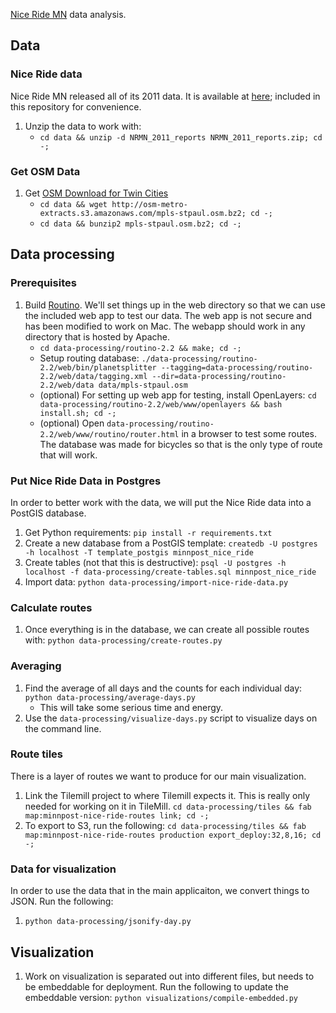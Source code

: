 [Nice Ride MN](https://www.niceridemn.org/) data analysis.

## Data

### Nice Ride data

Nice Ride MN released all of its 2011 data.  It is available at
[here](http://velotraffic.com/2012/01/nice-ride-mn-data-set-made-public/); 
included in this repository for convenience.

1. Unzip the data to work with:
    * ```cd data && unzip -d NRMN_2011_reports NRMN_2011_reports.zip; cd -;```

### Get OSM Data

1. Get [OSM Download for Twin Cities](http://metro.teczno.com/#mpls-stpaul)
    * ```cd data && wget http://osm-metro-extracts.s3.amazonaws.com/mpls-stpaul.osm.bz2; cd -;```
    * ```cd data && bunzip2 mpls-stpaul.osm.bz2; cd -;```

## Data processing

### Prerequisites

1. Build [Routino](http://www.routino.org/).  We'll set things up in the web directory so that we can use the included web app to test our data.  The web app is not secure and has been modified to work on Mac.  The webapp should work in any directory that is hosted by Apache.
    * ```cd data-processing/routino-2.2 && make; cd -;```
    * Setup routing database: ```./data-processing/routino-2.2/web/bin/planetsplitter --tagging=data-processing/routino-2.2/web/data/tagging.xml --dir=data-processing/routino-2.2/web/data data/mpls-stpaul.osm```
    * (optional) For setting up web app for testing, install OpenLayers: ```cd data-processing/routino-2.2/web/www/openlayers && bash install.sh; cd -;```
    * (optional) Open ```data-processing/routino-2.2/web/www/routino/router.html``` in a browser to test some routes.  The database was made for bicycles so that is the only type of route that will work.
    
### Put Nice Ride Data in Postgres

In order to better work with the data, we will put the Nice Ride data into a PostGIS database.

1. Get Python requirements: ```pip install -r requirements.txt```
1. Create a new database from a PostGIS template: ```createdb -U postgres -h localhost -T template_postgis minnpost_nice_ride```
1. Create tables (not that this is destructive): ```psql -U postgres -h localhost -f data-processing/create-tables.sql minnpost_nice_ride```
1. Import data: ```python data-processing/import-nice-ride-data.py```
    
### Calculate routes
 
1. Once everything is in the database, we can create all possible routes with: ```python data-processing/create-routes.py```

### Averaging

1. Find the average of all days and the counts for each individual day: ```python data-processing/average-days.py```
    * This will take some serious time and energy.
1. Use the ```data-processing/visualize-days.py``` script to visualize days on the command line.

### Route tiles

There is a layer of routes we want to produce for our main visualization.

1. Link the Tilemill project to where Tilemill expects it.  This is really only needed for working on it in TileMill.  ```cd data-processing/tiles && fab map:minnpost-nice-ride-routes link; cd -;```
1. To export to S3, run the following: ```cd data-processing/tiles && fab map:minnpost-nice-ride-routes production export_deploy:32,8,16; cd -;```

### Data for visualization

In order to use the data that in the main applicaiton, we convert things to JSON.  Run the following:

1. ```python data-processing/jsonify-day.py```

## Visualization

1. Work on visualization is separated out into different files, but needs to be embeddable for deployment.  Run the following to update the embeddable version: ```python visualizations/compile-embedded.py```